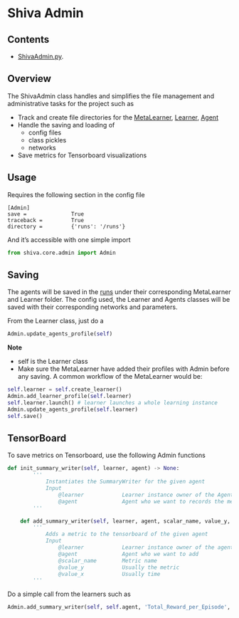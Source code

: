 # Shiva Admin

## Contents
*   [ShivaAdmin.py](../shiva/core/ShivaAdmin.py).

## Overview

The ShivaAdmin class handles and simplifies the file management and administrative tasks for the project such as
* Track and create file directories for the [MetaLearner](../shiva/metalearners), [Learner](../shiva/learners), [Agent](../shiva/agents)
* Handle the saving and loading of
    * config files
    * class pickles
    * networks
* Save metrics for Tensorboard visualizations

## Usage

Requires the following section in the config file

```
[Admin]
save =              True
traceback =         True
directory =         {'runs': '/runs'}
```

And it’s accessible with one simple import

```python
from shiva.core.admin import Admin
```
## Saving

The agents will be saved in the [runs](../runs) under their corresponding MetaLearner and Learner folder. The config used, the Learner and Agents classes will be saved with their corresponding networks and parameters.

From the Learner class, just do a

```python
Admin.update_agents_profile(self)
```

**Note**
  - self is the Learner class
  - Make sure the MetaLearner have added their profiles with Admin before any saving. A common workflow of the MetaLearner would be:
  
```python
self.learner = self.create_learner()
Admin.add_learner_profile(self.learner)
self.learner.launch() # learner launches a whole learning instance
Admin.update_agents_profile(self.learner)
self.save()
```

## TensorBoard

To save metrics on Tensorboard, use the following Admin functions
```python
def init_summary_writer(self, learner, agent) -> None:
        '''
            Instantiates the SummaryWriter for the given agent
            Input
                @learner            Learner instance owner of the Agent
                @agent              Agent who we want to records the metrics
        '''
```

```python
    def add_summary_writer(self, learner, agent, scalar_name, value_y, value_x) -> None:
        '''
            Adds a metric to the tensorboard of the given agent
            Input
                @learner            Learner instance owner of the agent
                @agent              Agent who we want to add
                @scalar_name        Metric name
                @value_y            Usually the metric
                @value_x            Usually time
        '''
```

Do a simple call from the learners such as

```python
Admin.add_summary_writer(self, self.agent, 'Total_Reward_per_Episode', self.totalReward, self.ep_count)
```
